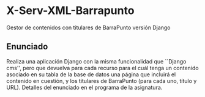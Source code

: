 # X-Serv-XML-Barrapunto
Gestor de contenidos con titulares de BarraPunto versión Django

## Enunciado

Realiza una aplicación Django con la misma funcionalidad que ``Django cms'', pero que devuelva para cada recurso para el cuál tenga un contenido asociado en su tabla de la base de datos una página que incluirá el contenido en cuestión, y los titulares de BarraPunto (para cada uno, título y URL). Detalles del enunciado en el programa de la asignatura.
